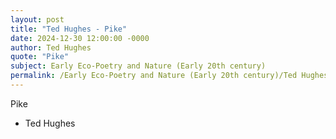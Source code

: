 ```yaml
---
layout: post
title: "Ted Hughes - Pike"
date: 2024-12-30 12:00:00 -0000
author: Ted Hughes
quote: "Pike"
subject: Early Eco-Poetry and Nature (Early 20th century)
permalink: /Early Eco-Poetry and Nature (Early 20th century)/Ted Hughes/Ted Hughes - Pike
---
```


Pike

- Ted Hughes
